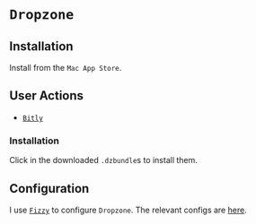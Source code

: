 # `Dropzone`

## Installation

Install from the `Mac App Store`.

## User Actions

* [`Bitly`](https://aptonic.com/dropzone3/actions/mas)

### Installation

Click in the downloaded `.dzbundle`s to install them.

## Configuration

I use [`Fizzy`](https://github.com/alem0lars/fizzy) to configure `Dropzone`.
The relevant configs are [here](https://github.com/alem0lars/configs/tree/master/dropzone).
